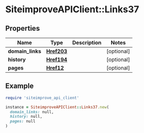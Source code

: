 # SiteimproveAPIClient::Links37

## Properties

| Name | Type | Description | Notes |
| ---- | ---- | ----------- | ----- |
| **domain_links** | [**Href203**](Href203.md) |  | [optional] |
| **history** | [**Href194**](Href194.md) |  | [optional] |
| **pages** | [**Href12**](Href12.md) |  | [optional] |

## Example

```ruby
require 'siteimprove_api_client'

instance = SiteimproveAPIClient::Links37.new(
  domain_links: null,
  history: null,
  pages: null
)
```


